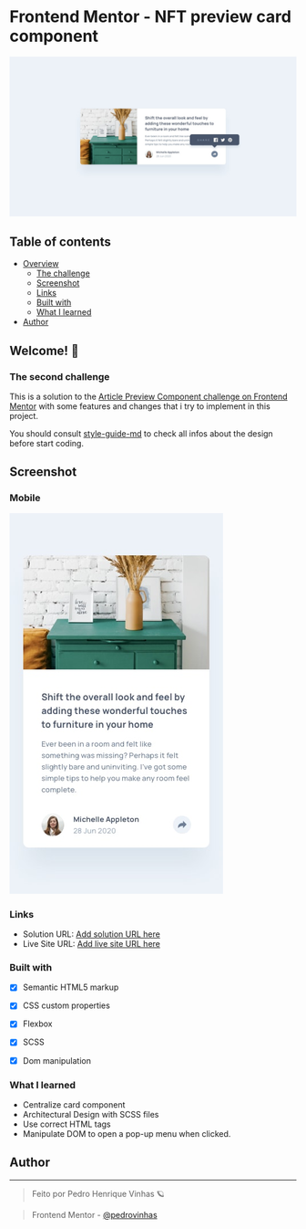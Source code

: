 # Frontend Mentor - NFT preview card component

<div >
<img  src="./assets/desktop-active-state.jpg" alt="Exemplo da aplicação" width="990px">
</div>

## Table of contents

- [Overview](#overview)
  - [The challenge](#the-challenge)
  - [Screenshot](#screenshot)
  - [Links](#links)
  - [Built with](#built-with)
  - [What I learned](#what-i-learned)
- [Author](#author)

## Welcome! 👋

### The second challenge 

This is a solution to the [Article Preview Component challenge on Frontend Mentor](https://www.frontendmentor.io/challenges/nft-preview-card-component-SbdUL_w0U) with some features and changes that i try to implement in this project. 

You should consult [style-guide-md](https://github.com/Pedrovinhas/front-end-mentor/blob/master/newbie/article-preview-component/style-guide.md) to check all infos about the design before start coding.
## Screenshot
### Mobile
<div>
<img  src="./assets/mobile-design.jpg" alt="Exemplo da aplicação" width="375px">
</div>

### Links

- Solution URL: [Add solution URL here](https://your-solution-url.com)
- Live Site URL: [Add live site URL here](https://your-live-site-url.com)

### Built with

- [x]  Semantic HTML5 markup
- [x]  CSS custom properties
- [x]  Flexbox
- [x]  SCSS
- [x] Dom manipulation


### What I learned
- Centralize card component
- Architectural Design with SCSS files
- Use correct HTML tags
- Manipulate DOM to open a pop-up menu when clicked.

## Author
---
> Feito por Pedro Henrique Vinhas 🪐

> Frontend Mentor - [@pedrovinhas](https://www.frontendmentor.io/profile/pedrovinhas)


